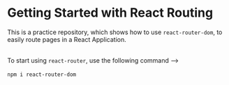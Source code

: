# Getting Started with React Routing
This is a practice repository, which shows how to use `react-router-dom`, to easily route pages in a React Application.<br/><br/>

To start using `react-router`, use the following command --><br/><br/>
`npm i react-router-dom`
